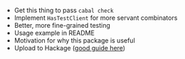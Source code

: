 * Get this thing to pass `cabal check`
* Implement `HasTestClient` for more servant combinators
* Better, more fine-grained testing
* Usage example in README
* Motivation for why this package is useful
* Upload to Hackage ([good guide here](https://begriffs.com/posts/2014-10-25-creating-package-hackage.html))
